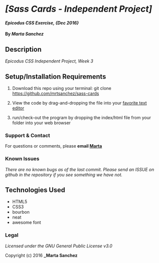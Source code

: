 # _[Sass Cards - Independent Project]_

#### _Epicodus CSS Exercise, {Dec 2016}_

#### By _**Marta Sanchez**_

## Description

_Epicodus CSS Independent Project, Week 3_

## Setup/Installation Requirements

  1. Download this repo using your terminal: git clone https://github.com/mrtsanchez/sass-cards

  2. View the code by drag-and-dropping the file into your [favorite text editor](https://atom.io)

  3. run/check-out the program by dropping the index/html file from your folder into your web browser


### Support & Contact
For questions or comments, please __email [Marta](sanchez.marta@gmail.com)__

### Known Issues
_There are no known bugs as of the last commit. Please send an ISSUE on github in the repository if you see something we have not._

## Technologies Used

* HTML5
* CSS3
* bourbon
* neat
* awesome font

### Legal
*Licensed under the GNU General Public License v3.0*

Copyright (c) 2016 **_Marta Sanchez**
